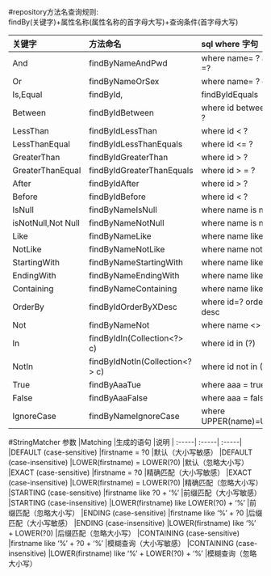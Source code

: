 #repository方法名查询规则:<br/>
    findBy(关键字)+属性名称(属性名称的首字母大写)+查询条件(首字母大写)

|关键字 | 方法命名 |sql where 字句|
| :-----| :-----| :-----|
|And 	|findByNameAndPwd 	|where name= ? and pwd =?
|Or 	|findByNameOrSex 	|where name= ? or sex=?
|Is,Equal 	|findById, 	|findByIdEquals
|Between 	|findByIdBetween 	|where id between ? and ?
|LessThan 	|findByIdLessThan 	|where id < ?
|LessThanEqual 	|findByIdLessThanEquals 	|where id <= ?
|GreaterThan 	|findByIdGreaterThan 	|where id > ?
|GreaterThanEqual 	|findByIdGreaterThanEquals 	|where id > = ?
|After 	|findByIdAfter 	|where id > ?
|Before 	|findByIdBefore 	|where id < ?
|IsNull 	|findByNameIsNull 	|where name is null
|isNotNull,Not Null 	|findByNameNotNull 	|where name is not
|Like 	|findByNameLike 	|where name like ?
|NotLike 	|findByNameNotLike 	|where name not like ?
|StartingWith 	|findByNameStartingWith 	|where name like '?%'
|EndingWith 	|findByNameEndingWith 	|where name like '%?'
|Containing 	|findByNameContaining 	|where name like '%?%'
|OrderBy 	|findByIdOrderByXDesc 	|where id=? order by x desc
|Not 	|findByNameNot 	|where name <> ?
|In 	|findByIdIn(Collection<?> c) 	|where id in (?)
|NotIn 	|findByIdNotIn(Collection<?> c) 	|where id not in (?)
|True 	|findByAaaTue 	|where aaa = true
|False 	|findByAaaFalse 	|where aaa = false
|IgnoreCase 	|findByNameIgnoreCase 	|where UPPER(name)=UPPER(?)


#StringMatcher 参数
|Matching	|生成的语句	|说明
| :-----| :-----| :-----|
|DEFAULT (case-sensitive)	|firstname = ?0	|默认（大小写敏感）
|DEFAULT (case-insensitive)	|LOWER(firstname) = LOWER(?0)	|默认（忽略大小写）
|EXACT (case-sensitive)	|firstname = ?0	|精确匹配（大小写敏感）
|EXACT (case-insensitive)	|LOWER(firstname) = LOWER(?0)	|精确匹配（忽略大小写）
|STARTING (case-sensitive)	|firstname like ?0 + ‘%’	|前缀匹配（大小写敏感）
|STARTING (case-insensitive)	|LOWER(firstname) like LOWER(?0) + ‘%’	|前缀匹配（忽略大小写）
|ENDING (case-sensitive)	|firstname like ‘%’ + ?0	|后缀匹配（大小写敏感）
|ENDING (case-insensitive)	|LOWER(firstname) like ‘%’ + LOWER(?0)	|后缀匹配（忽略大小写）
|CONTAINING (case-sensitive)	|firstname like ‘%’ + ?0 + ‘%’	|模糊查询（大小写敏感）
|CONTAINING (case-insensitive)	|LOWER(firstname) like ‘%’ + LOWER(?0) + ‘%’	|模糊查询（忽略大小写）